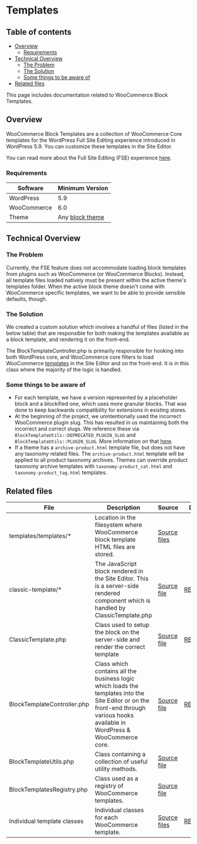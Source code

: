 # Templates <!-- omit in toc -->

## Table of contents <!-- omit in toc -->

-   [Overview](#overview)
    -   [Requirements](#requirements)
-   [Technical Overview](#technical-overview)
    -   [The Problem](#the-problem)
    -   [The Solution](#the-solution)
    -   [Some things to be aware of](#some-things-to-be-aware-of)
-   [Related files](#related-files)

This page includes documentation related to WooCommerce Block Templates.

## Overview

WooCommerce Block Templates are a collection of WooCommerce Core templates for the WordPress Full Site Editing experience introduced in WordPress 5.9. You can customize these templates in the Site Editor.

You can read more about the Full Site Editing (FSE) experience [here](https://developer.wordpress.org/block-editor/getting-started/full-site-editing/).

### Requirements

| Software    | Minimum Version                                                                                                                  |
|-------------|----------------------------------------------------------------------------------------------------------------------------------|
| WordPress   | 5.9                                                                                                                              |
| WooCommerce | 6.0                                                                                                                              |
| Theme       | Any [block theme](https://developer.wordpress.org/block-editor/how-to-guides/themes/block-theme-overview/#what-is-a-block-theme) |

## Technical Overview

### The Problem

Currently, the FSE feature does not accommodate loading block templates from plugins such as WooCommerce (or WooCommerce Blocks). Instead, all template files loaded natively must be present within the active theme's templates folder. When the active block theme doesn't come with WooCommerce specific templates, we want to be able to provide sensible defaults, though.

### The Solution

We created a custom solution which involves a handful of files (listed in the below table) that are responsible for both making the templates available as a block template, and rendering it on the front-end.

The BlockTemplateController.php is primarily responsible for hooking into both WordPress core, and WooCommerce core filters to load WooCommerce [templates](https://github.com/woocommerce/woocommerce-gutenberg-products-block/tree/trunk/templates/templates) in the Site Editor and on the front-end. It is in this class where the majority of the logic is handled.

### Some things to be aware of

-   For each template, we have a version represented by a placeholder block and a blockified one, which uses more granular blocks. That was done to keep backwards compatibility for extensions in existing stores.
-   At the beginning of the project, we unintentionally used the incorrect WooCommerce plugin slug. This has resulted in us maintaining both the incorrect and correct slugs. We reference these via `BlockTemplateUtils::DEPRECATED_PLUGIN_SLUG` and `BlockTemplateUtils::PLUGIN_SLUG`. More information on that [here](https://github.com/woocommerce/woocommerce-gutenberg-products-block/issues/5423).
-   If a theme has a `archive-product.html` template file, but does not have any taxonomy related files. The `archive-product.html` template will be applied to all product taxonomy archives. Themes can override product taxonomy archive templates with `taxonomy-product_cat.html` and `taxonomy-product_tag.html` templates.

## Related files

| File                        | Description                                                                                                                                                                     | Source                                                                                                                             | Docs                                                           |
|-----------------------------|---------------------------------------------------------------------------------------------------------------------------------------------------------------------------------|------------------------------------------------------------------------------------------------------------------------------------|----------------------------------------------------------------|
| templates/templates/\*      | Location in the filesystem where WooCommerce block template HTML files are stored.                                                                                              | [Source files](https://github.com/woocommerce/woocommerce/tree/trunk/plugins/woocommerce/templates/templates)                      |                                                                |
| classic-template/\*         | The JavaScript block rendered in the Site Editor. This is a server-side rendered component which is handled by ClassicTemplate.php                                              | [Source file](https://github.com/woocommerce/woocommerce/tree/trunk/plugins/woocommerce-blocks/assets/js/blocks/classic-template)  | [README](../../../assets/js/blocks/classic-template/README.md) |
| ClassicTemplate.php         | Class used to setup the block on the server-side and render the correct template                                                                                                | [Source file](https://github.com/woocommerce/woocommerce/blob/trunk/plugins/woocommerce/src/Blocks/BlockTypes/ClassicTemplate.php) | [README](../../../assets/js/blocks/classic-template/README.md)    |
| BlockTemplateController.php | Class which contains all the business logic which loads the templates into the Site Editor or on the front-end through various hooks available in WordPress & WooCommerce core. | [Source file](https://github.com/woocommerce/woocommerce/blob/trunk/plugins/woocommerce/src/Blocks/BlockTemplatesController.php)   | [README](./block-template-controller.md)                       |
| BlockTemplateUtils.php      | Class containing a collection of useful utility methods.                                                                                                                        | [Source file](https://github.com/woocommerce/woocommerce/blob/trunk/plugins/woocommerce/src/Blocks/Utils/BlockTemplateUtils.php)   |                                                                |
| BlockTemplatesRegistry.php  | Class used as a registry of WooCommerce templates.                                                                                                                              | [Source file](https://github.com/woocommerce/woocommerce/blob/trunk/plugins/woocommerce/src/Blocks/BlockTemplatesRegistry.php)     |                                                                |
| Individual template classes | Individual classes for each WooCommerce template.                                                                                                                               | [Source files](https://github.com/woocommerce/woocommerce/tree/trunk/plugins/woocommerce/src/Blocks/Templates)                     | [README](./individual-template-classes.md)                     |
